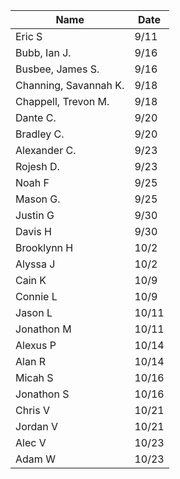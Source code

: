 | Name                  	| Date  	|
|-----------------------	|-------	|
| Eric S                	| 9/11  	|
| Bubb, Ian J.          	| 9/16  	|
| Busbee, James S.      	| 9/16  	|
| Channing, Savannah K. 	| 9/18  	|
| Chappell, Trevon M.   	| 9/18  	|
| Dante C.              	| 9/20  	|
| Bradley C.            	| 9/20  	|
| Alexander C.          	| 9/23  	|
| Rojesh D.             	| 9/23  	|
| Noah F                	| 9/25  	|
| Mason G.              	| 9/25  	|
| Justin G              	| 9/30  	|
| Davis H               	| 9/30  	|
| Brooklynn H            	| 10/2  	|
| Alyssa J              	| 10/2  	|
| Cain K                	| 10/9  	|
| Connie L              	| 10/9  	|
| Jason L               	| 10/11 	|
| Jonathon M            	| 10/11 	|
| Alexus P              	| 10/14 	|
| Alan R                	| 10/14 	|
| Micah S               	| 10/16 	|
| Jonathon S            	| 10/16 	|
| Chris V               	| 10/21 	|
| Jordan V              	| 10/21 	|
| Alec V                	| 10/23 	|
| Adam W                	| 10/23 	|
